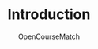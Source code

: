 ---
weight: 100
title: "Introduction"
description: "Motivation and core features of the OpenCourseMatch application"
icon: "settings_suggest"
author: "OpenCourseMatch"
---